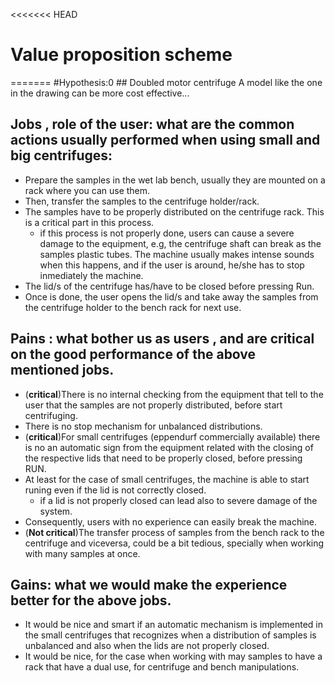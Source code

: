 <<<<<<< HEAD
# Value proposition scheme
=======
#Hypothesis:0 ## Doubled motor centrifuge
A model like the one in the drawing can be more cost effective...


## Jobs ,  role of the user: what are the common actions usually performed when using small and big centrifuges:

- Prepare the samples in the wet lab bench, usually they are mounted on a rack where you can use them.
- Then, transfer the samples to the centrifuge holder/rack.
- The samples have to be properly distributed on the centrifuge rack. This is a critical part in this process.
  - if this process is not properly done, users can cause a severe damage to the equipment, e.g, the centrifuge shaft can break as the samples plastic tubes. The machine usually makes intense sounds when this happens, and if the user is around, he/she has to stop inmediately the machine.
- The lid/s of the centrifuge has/have to be closed before pressing Run.
- Once is done, the user opens the lid/s and take away the samples from the centrifuge holder to the bench rack for next use.

## Pains : what bother us as users , and are critical on the good performance of the above mentioned jobs.
- (**critical**)There is no internal checking from the equipment that tell to the user that the samples are not properly distributed, before start centrifuging.
- There is no stop mechanism for unbalanced distributions.
- (**critical**)For small centrifuges (eppendurf commercially available) there is no an automatic sign from the equipment related with the  closing of the respective lids that need to be properly closed, before pressing RUN.
- At least for the case of small centrifuges, the machine is able to start runing even if the lid is not correctly closed.
  - if a lid is not properly closed can lead also to severe damage of the system.
- Consequently, users with no experience can easily break the machine.
- (**Not critical**)The transfer process of samples from the bench rack to the centrifuge and viceversa, could be a bit tedious, specially when working with many samples at once.

## Gains: what we would make the experience better for the above jobs.

- It would be nice and smart if an automatic mechanism is implemented in the small centrifuges that recognizes when a distribution of samples is unbalanced and also when the lids are not properly closed.
- It would be nice, for the case when working with may samples to have a rack that have a dual use, for centrifuge and bench manipulations.
